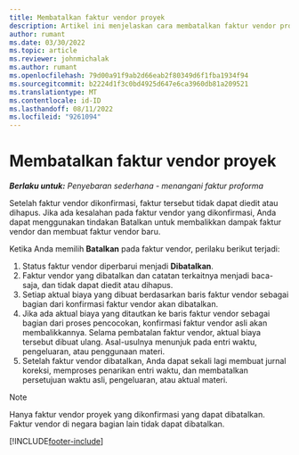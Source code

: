 ```yaml
---
title: Membatalkan faktur vendor proyek
description: Artikel ini menjelaskan cara membatalkan faktur vendor proyek di Microsoft Dynamics 365 Project Operations dan dampak finansial dari pembatalan faktur vendor proyek.
author: rumant
ms.date: 03/30/2022
ms.topic: article
ms.reviewer: johnmichalak
ms.author: rumant
ms.openlocfilehash: 79d00a91f9ab2d66eab2f80349d6f1fba1934f94
ms.sourcegitcommit: b2224d1f3c0bd4925d647e6ca3960db81a209521
ms.translationtype: MT
ms.contentlocale: id-ID
ms.lasthandoff: 08/11/2022
ms.locfileid: "9261094"
---
```

# <a name="cancel-a-project-vendor-invoice"></a>Membatalkan faktur vendor proyek

_**Berlaku untuk:** Penyebaran sederhana - menangani faktur proforma_

Setelah faktur vendor dikonfirmasi, faktur tersebut tidak dapat diedit atau dihapus. Jika ada kesalahan pada faktur vendor yang dikonfirmasi, Anda dapat menggunakan tindakan Batalkan untuk membalikkan dampak faktur vendor dan membuat faktur vendor baru.

Ketika Anda memilih **Batalkan** pada faktur vendor, perilaku berikut terjadi:

1. Status faktur vendor diperbarui menjadi **Dibatalkan**.
2. Faktur vendor yang dibatalkan dan catatan terkaitnya menjadi baca-saja, dan tidak dapat diedit atau dihapus.
3. Setiap aktual biaya yang dibuat berdasarkan baris faktur vendor sebagai bagian dari konfirmasi faktur vendor akan dibatalkan.
4. Jika ada aktual biaya yang ditautkan ke baris faktur vendor sebagai bagian dari proses pencocokan, konfirmasi faktur vendor asli akan membalikkannya. Selama pembatalan faktur vendor, aktual biaya tersebut dibuat ulang. Asal-usulnya menunjuk pada entri waktu, pengeluaran, atau penggunaan materi.
5. Setelah faktur vendor dibatalkan, Anda dapat sekali lagi membuat jurnal koreksi, memproses penarikan entri waktu, dan membatalkan persetujuan waktu asli, pengeluaran, atau aktual materi.

> [!NOTE]
> Hanya faktur vendor proyek yang dikonfirmasi yang dapat dibatalkan. Faktur vendor di negara bagian lain tidak dapat dibatalkan.

[!INCLUDE[footer-include](../../includes/footer-banner.md)]
